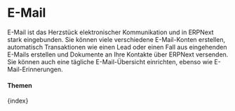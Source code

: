 <!-- add-breadcrumbs -->
# E-Mail


E-Mail ist das Herzstück elektronischer Kommunikation und in ERPNext stark eingebunden. Sie können viele verschiedene E-Mail-Konten erstellen, automatisch Transaktionen wie einen Lead oder einen Fall aus eingehenden E-Mails erstellen und Dokumente an Ihre Kontakte über ERPNext versenden. Sie können auch eine tägliche E-Mail-Übersicht einrichten, ebenso wie E-Mail-Erinnerungen.

#### Themen

{index}
